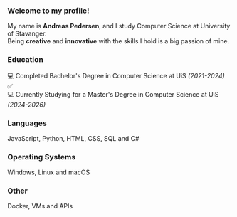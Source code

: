 ### Welcome to my profile!

My name is **Andreas Pedersen**, and I study Computer Science at University of Stavanger.\
Being **creative** and **innovative** with the skills I hold is a big passion of mine.

### Education

💻 Completed Bachelor's Degree in Computer Science at UiS *(2021-2024)* ✅\
💻 Currently Studying for a Master's Degree in Computer Science at UiS *(2024-2026)*

### Languages
JavaScript, Python, HTML, CSS, SQL and C#

### Operating Systems
Windows, Linux and macOS

### Other
Docker, VMs and APIs
